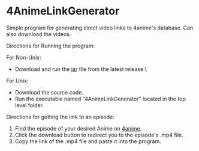 # 4AnimeLinkGenerator
Simple program for generating direct video links to 4anime's database. Can also download the videos.

Directions for Running the program:

For Non-Unix:
- Download and run the [jar](https://github.com/kevintram/4AnimeLinkGenerator/releases/download/v2/4AnimeLinkGenerator.jar) file from the latest release.\

For Unix:
- Download the source code.
- Run the executable named "4AnimeLinkGenerator" located in the top level folder.

Directions for getting the link to an episode:
1. Find the episode of your desired Anime on [4anime](https://4anime.to/).
2. Click the download button to redirect you to the episode's .mp4 file.
3. Copy the link of the .mp4 file and paste it into the program.
